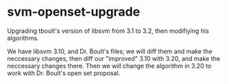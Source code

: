 # svm-openset-upgrade
Upgrading tboult's version of libsvm from 3.1 to 3.2, then modifiying his algorithms.

We have libsvm 3.10, and Dr. Boult's files; we will diff them and make the neccessary changes, then diff our "improved" 3.10 with 3.20, and make the neccessary changes there. Then we will change the algorithm in 3.20 to work with Dr. Boult's open set proposal.
